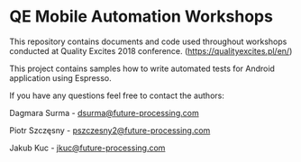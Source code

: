 ﻿# QE Mobile Automation Workshops

This repository contains documents and code used throughout workshops conducted at Quality Excites 2018 conference. (https://qualityexcites.pl/en/)

This project contains samples how to write automated tests for Android application using Espresso.

If you have any questions feel free to contact the authors:

Dagmara Surma - dsurma@future-processing.com

Piotr Szczęsny - pszczesny2@future-processing.com

Jakub Kuc - jkuc@future-processing.com
